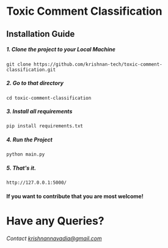 # Toxic Comment Classification

## Installation Guide

##### 1. Clone the project to your Local Machine
```
git clone https://github.com/krishnan-tech/toxic-comment-classification.git
```
##### 2. Go to that directory
```
cd toxic-comment-classification
```
##### 3. Install all requirements
```
pip install requirements.txt
```
##### 4. Run the Project
```
python main.py
```
##### 5. That's it.
```
http://127.0.0.1:5000/
```

#### If you want to contribute that you are most welcome!

# Have any Queries?
###### Contact krishnannavadia@gmail.com